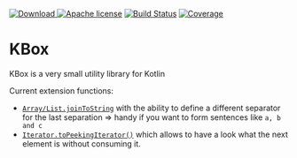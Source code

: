 [![Download](https://api.bintray.com/packages/robstoll/tutteli-jars/kbox/images/download.svg) ](https://bintray.com/robstoll/tutteli-jars/kbox/_latestVersion)
[![Apache license](https://img.shields.io/badge/license-Apache%202.0-brightgreen.svg)](http://opensource.org/licenses/Apache2.0)
[![Build Status](https://travis-ci.org/robstoll/kbox.svg?branch=master)](https://travis-ci.org/robstoll/kbox)
[![Coverage](https://codecov.io/github/robstoll/kbox/coverage.svg?branch=master)](https://codecov.io/github/robstoll/kbox?branch=master)

# KBox
KBox is a very small utility library for Kotlin

Current extension functions:
- [`Array/List.joinToString`](https://github.com/robstoll/kbox/blob/master/src/main/kotlin/ch/tutteli/kbox/ListExtensions.kt#L13)
  with the ability to define a different separator for the last separation
  => handy if you want to form sentences like `a, b and c`
- [`Iterator.toPeekingIterator()`](https://github.com/robstoll/kbox/blob/master/src/main/kotlin/ch/tutteli/kbox/IteratorExtensions.kt#L3)
  which allows to have a look what the next element is without consuming it.  